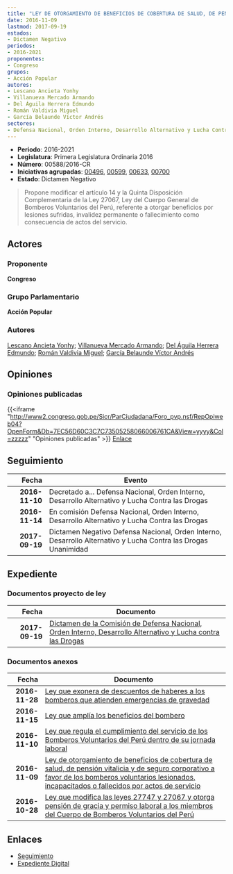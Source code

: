 ```yaml
---
title: "LEY DE OTORGAMIENTO DE BENEFICIOS DE COBERTURA DE SALUD, DE PENSIÓN VITALICIA Y DE SEGURO CORPORATIVO A FAVOR DE LOS BOMBEROS VOLUNTARIOS LESIONADOS, INCAPACITADOS O FALLECIDOS POR ACTOS DE SERVICIO"
date: 2016-11-09
lastmod: 2017-09-19
estados:
- Dictamen Negativo
periodos:
- 2016-2021
proponentes:
- Congreso
grupos:
- Acción Popular
autores:
- Lescano Ancieta Yonhy
- Villanueva Mercado Armando
- Del Águila Herrera Edmundo
- Román Valdivia Miguel
- García Belaunde Víctor Andrés
sectores:
- Defensa Nacional, Orden Interno, Desarrollo Alternativo y Lucha Contra las Drogas
---
```

- **Periodo**: 2016-2021
- **Legislatura**: Primera Legislatura Ordinaria 2016
- **Número**: 00588/2016-CR
- **Iniciativas agrupadas**: [00496](../../00400/00496), [00599](../../00500/00599), [00633](../../00600/00633), [00700](../../00700/00700)
- **Estado**: Dictamen Negativo

> Propone modificar el artículo 14 y la Quinta Disposición Complementaria de la Ley 27067, Ley del Cuerpo General de Bomberos Voluntarios del Perú, referente a otorgar beneficios por lesiones sufridas, invalidez permanente o fallecimiento como consecuencia de actos del servicio.


## Actores

### Proponente

**Congreso**

### Grupo Parlamentario

**Acción Popular**

### Autores

[Lescano Ancieta Yonhy](mailto:mailto:ylescano@congreso.gob.pe); [Villanueva Mercado Armando](mailto:mailto:avillanuevam@congreso.gob.pe); [Del Águila Herrera Edmundo](mailto:mailto:edelaguila@congreso.gob.pe); [Román Valdivia Miguel](mailto:mailto:mroman@congreso.gob.pe); [García Belaunde Víctor Andrés](mailto:mailto:vgarciabelaunde@congreso.gob.pe)

## Opiniones

### Opiniones publicadas

{{<iframe "http://www2.congreso.gob.pe/Sicr/ParCiudadana/Foro_pvp.nsf/RepOpiweb04?OpenForm&Db=7EC56D60C3C7C73505258066006761CA&View=yyyy&Col=zzzzz" "Opiniones publicadas" >}}
[Enlace](http://www2.congreso.gob.pe/Sicr/ParCiudadana/Foro_pvp.nsf/RepOpiweb04?OpenForm&Db=7EC56D60C3C7C73505258066006761CA&View=yyyy&Col=zzzzz)


## Seguimiento

| Fecha | Evento |
|------:|--------|
| **2016-11-10** | Decretado a... Defensa Nacional, Orden Interno, Desarrollo Alternativo y Lucha Contra las Drogas |
| **2016-11-14** | En comisión Defensa Nacional, Orden Interno, Desarrollo Alternativo y Lucha Contra las Drogas |
| **2017-09-19** | Dictamen Negativo Defensa Nacional, Orden Interno, Desarrollo Alternativo y Lucha Contra las Drogas Unanimidad |

## Expediente

### Documentos proyecto de ley

| Fecha | Documento |
|------:|-----------|
| **2017-09-19** | [Dictamen de la Comisión de Defensa Nacional, Orden Interno, Desarrollo Alternativo y Lucha contra las Drogas](http://www.leyes.congreso.gob.pe/Documentos/2016_2021/Dictamenes/Proyectos_de_Ley/00496DC07MAY20170919.pdf) |

### Documentos anexos

| Fecha | Documento |
|------:|-----------|
| **2016-11-28** | [Ley que exonera de descuentos de haberes a los bomberos que atienden emergencias de gravedad](http://www.leyes.congreso.gob.pe/Documentos/2016_2021/Proyectos_de_Ley_y_de_Resoluciones_Legislativas/PL0070020161128.pdf) |
| **2016-11-15** | [Ley que amplía los beneficios del bombero](http://www.leyes.congreso.gob.pe/Documentos/2016_2021/Proyectos_de_Ley_y_de_Resoluciones_Legislativas/PL0063320161115..pdf) |
| **2016-11-10** | [Ley que regula el cumplimiento del servicio de los Bomberos Voluntarios del Perú dentro de su jornada laboral](http://www.leyes.congreso.gob.pe/Documentos/2016_2021/Proyectos_de_Ley_y_de_Resoluciones_Legislativas/PL0059920161110.pdf) |
| **2016-11-09** | [Ley de otorgamiento de beneficios de cobertura de salud, de pensión vitalicia y de seguro corporativo a favor de los bomberos voluntarios lesionados, incapacitados o fallecidos por actos de servicio](http://www.leyes.congreso.gob.pe/Documentos/2016_2021/Proyectos_de_Ley_y_de_Resoluciones_Legislativas/PL0058820161109.pdf) |
| **2016-10-28** | [Ley que modifica las leyes 27747 y 27067 y otorga pensión de gracia y permiso laboral a los miembros del Cuerpo de Bomberos Voluntarios del Perú](http://www.leyes.congreso.gob.pe/Documentos/2016_2021/Proyectos_de_Ley_y_de_Resoluciones_Legislativas/PL0049620161028..pdf) |

## Enlaces

- [Seguimiento](http://www2.congreso.gob.pe/Sicr/TraDocEstProc/CLProLey2016.nsf/f7fff46988ca05b1052578e100829cc7/2d96a70be4a9bc1f05258066006795e7?OpenDocument)
- [Expediente Digital](http://www2.congreso.gob.pe/Sicr/TraDocEstProc/CLProLey2016.nsf/f7fff46988ca05b1052578e100829cc7/2d96a70be4a9bc1f05258066006795e7?OpenDocument&Click=05257FB7005EB655.eb71d0cf91d8294e05256cdf006b5706/$Body/0.1C6C)

